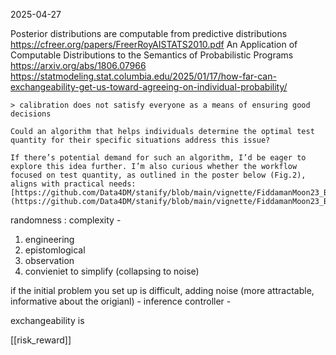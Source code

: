 2025-04-27

Posterior distributions are computable from predictive distributions https://cfreer.org/papers/FreerRoyAISTATS2010.pdf
An Application of Computable Distributions to the Semantics of Probabilistic Programs https://arxiv.org/abs/1806.07966
https://statmodeling.stat.columbia.edu/2025/01/17/how-far-can-exchangeability-get-us-toward-agreeing-on-individual-probability/
```
> calibration does not satisfy everyone as a means of ensuring good decisions

Could an algorithm that helps individuals determine the optimal test quantity for their specific situations address this issue?

If there’s potential demand for such an algorithm, I’d be eager to explore this idea further. I’m also curious whether the workflow focused on test quantity, as outlined in the poster below (Fig.2), aligns with practical needs:  
[https://github.com/Data4DM/stanify/blob/main/vignette/FiddamanMoon23_BayesSD.pdf](https://github.com/Data4DM/stanify/blob/main/vignette/FiddamanMoon23_BayesSD.pdf)
```


randomness : complexity - 
1. engineering
2. epistomlogical
3. observation
4. convieniet to simplify (collapsing to noise)

if the initial problem you set up is difficult, adding noise (more attractable, informative about the origianl) - inference controller - 

exchangeability is 

[[risk_reward]]